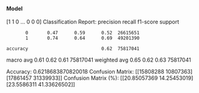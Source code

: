 #### Model
[1 1 0 ... 0 0 0]
Classification Report:
              precision    recall  f1-score   support

           0       0.47      0.59      0.52  26615651
           1       0.74      0.64      0.69  49201390

    accuracy                           0.62  75817041
   macro avg       0.61      0.62      0.61  75817041
weighted avg       0.65      0.62      0.63  75817041

Accuracy: 0.6218683870820018
Confusion Matrix:
[[15808288 10807363]
 [17861457 31339933]]
Confusion Matrix (%):
[[20.85057369 14.25453019]
 [23.5586311  41.33626502]]
